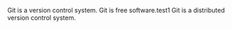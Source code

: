 Git is a version control system.
Git is free software.test1
Git is a distributed version control system.
